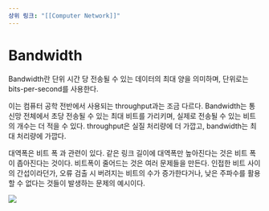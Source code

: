 ```yaml
---
상위 링크: "[[Computer Network]]"
---
```

# Bandwidth

Bandwidth란 단위 시간 당 전송될 수 있는 데이터의 최대 양을 의미하며, 단위로는 bits-per-second를 사용한다.

이는 컴퓨터 공학 전반에서 사용되는 throughput과는 조금 다르다. Bandwidth는 통신망 전체에서 초당 전송될 수 있는 최대 비트를 가리키며, 실제로 전송될 수 있는 비트의 개수는 더 적을 수 있다. throughput은 실질 처리량에 더 가깝고, bandwidth는 최대 처리량에 가깝다.

대역폭은 비트 폭 과 관련이 있다. 같은 링크 길이에 대역폭만 높아진다는 것은  비트 폭이 좁아진다는 것이다. 비트폭이 줄어드는 것은 여러 문제들을 만든다. 인접한 비트 사이의 간섭이라던가, 오류 검출 시 버려지는 비트의 수가 증가한다거나, 낮은 주파수를 활용할 수 없다는 것들이 발생하는 문제의 예시이다.

![](https://i.imgur.com/1m4JR3Y.png)
